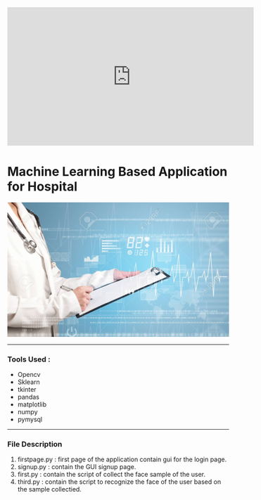 <iframe width="560" height="315" src="https://www.youtube.com/watch?v=26Csu1QguNo" frameborder="0" allow="autoplay; encrypted-media" allowfullscreen></iframe>

<h1>Machine Learning Based Application for Hospital</h1>
<img src = "back.gif">
<hr/>
<h3>Tools Used : </h3>
<ul>
<li>Opencv</li>
<li>Sklearn</li>
<li>tkinter</li>
<li>pandas</li>
<li>matplotlib</li>
<li>numpy</li>
<li>pymysql</li>
</ul>

<hr/>
<h3>File Description</h3>
<ol>
  <li>firstpage.py : first page of the application contain gui for the login page.</li>
  <li>signup.py : contain the GUI signup page.</li>
  <li>first.py : contain the script of collect the face sample of the user.</li>
  <li>third.py : contain the script to recognize the face of the user based on the sample collectied.</li>
 </ol>
